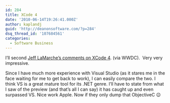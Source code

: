 ```yaml
---
id: 284
title: XCode 4
date: '2010-06-14T19:26:41.000Z'
author: kaplandj
guid: 'http://deanonsoftware.com/?p=284'
dsq_thread_id: '107684561'
categories:
  - Software Business
---
```

I’ll second [Jeff LaMarche’s comments on XCode 4](http://iphonedevelopment.blogspot.com/2010/06/wwdc-10-update.html). (via WWDC).  Very very impressive.

Since I have much more experience with Visual Studio (as it stares me in the face waiting for me to get back to work), I can easily compare the two. I think VS is a great mature tool for its .NET genre. I’ll have to state from what I saw of the preview (and that’s all I can say) it has caught up and even surpassed VS. Nice work Apple. Now if they only dump that ObjectiveC 😉
